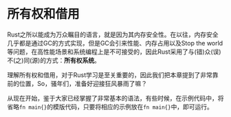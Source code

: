 # 所有权和借用

Rust之所以能成为万众瞩目的语言，就是因为其内存安全性。在以往，内存安全几乎都是通过GC的方式实现，但是GC会引来性能、内存占用以及Stop the world等问题，在高性能场景和系统编程上是不可接受的，因此Rust采用了与(错)众(误)不(之)同(源)的方式：**所有权系统**。

理解所有权和借用，对于Rust学习是至关重要的，因此我们把本章提到了非常靠前的位置，So，骚年们，准备好迎接狂风暴雨了嘛？

从现在开始，鉴于大家已经掌握了非常基本的语法，有些时候，在示例代码中，将省略`fn main{}`的模版代码，只要将相应的示例放在`fn main{}`中，即可运行。